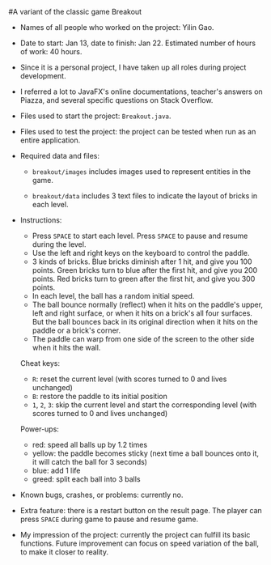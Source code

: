 #A variant of the classic game Breakout

-  Names of all people who worked on the project: Yilin Gao.
- Date to start: Jan 13, date to finish: Jan 22. Estimated number of hours of work: 40 hours.
- Since it is a personal project, I have taken up all roles during project development.
- I referred a lot to JavaFX's online documentations, teacher's answers on Piazza, and several specific questions on Stack Overflow.
- Files used to start the project: `Breakout.java`.
- Files used to test the project: the project can be tested when run as an entire application.
- Required data and files: 

	- `breakout/images` includes images used to represent entities in the game.
	
	- `breakout/data` includes 3 text files to indicate the layout of bricks in each level.

- 	Instructions:

	- Press `SPACE` to start each level. Press `SPACE` to pause and resume during the level.
	- Use the left and right keys on the keyboard to control the paddle.
	- 3 kinds of bricks. Blue bricks diminish after 1 hit, and give you 100 points. Green bricks turn to blue after the first hit, and give you 200 points. Red bricks turn to green after the first hit, and give you 300 points.
	- In each level, the ball has a random initial speed.
	- The ball bounce normally (reflect) when it hits on the paddle's upper, left and right surface, or when it hits on a brick's all four surfaces. But the ball bounces back in its original direction when it hits on the paddle or a brick's corner.
	- The paddle can warp from one side of the screen to the other side when it hits the wall.

	Cheat keys:

	- `R`: reset the current level (with scores turned to 0 and lives unchanged)
	- `B`: restore the paddle to its initial position
	- `1`, `2`, `3`: skip the current level and start the corresponding level (with scores turned to 0 and lives unchanged)

	Power-ups:
	
	- red: speed all balls up by 1.2 times
	- yellow: the paddle becomes sticky (next time a ball bounces onto it, it will catch the ball for 3 seconds)
	- blue: add 1 life
	- greed: split each ball into 3 balls

- Known bugs, crashes, or problems: currently no.
- Extra feature: there is a restart button on the result page. The player can press `SPACE` during game to pause and resume game.
- My impression of the project: currently the project can fulfill its basic functions. Future improvement can focus on speed variation of the ball, to make it closer to reality.
